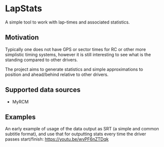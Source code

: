 # LapStats
A simple tool to work with lap-times and associated statistics.

## Motivation
Typically one does not have GPS or sector times for RC or other more simplistic timing systems, however it is still interesting to see what is the standing compared to other drivers.

The project aims to generate statistics and simple approximations to position and ahead/behind relative to other drivers. 

## Supported data sources
* MyRCM

## Examples
An early example of usage of the data output as SRT (a simple and common subtitle format), and use that for outputting stats every time the driver passes start/finish:
https://youtu.be/wvPF6nZTDqk